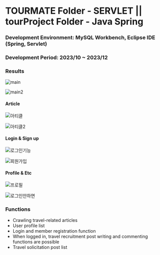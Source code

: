 # TOURMATE Folder - SERVLET || tourProject Folder - Java Spring
### Development Environment: MySQL Workbench, Eclipse IDE (Spring, Servlet)
### Development Period: 2023/10 ~ 2023/12
### Results

![main](https://github.com/user-attachments/assets/36d2ba72-4c4c-49ba-ae34-2c89506a9acf)

![main2](https://github.com/user-attachments/assets/160bd69c-7908-4ece-9cbb-e2ec31df4dd1)
 

#### Article 
![아티클](https://github.com/user-attachments/assets/611ea1bd-026a-47a7-932c-68d19670e465)

![아티클2](https://github.com/user-attachments/assets/1442cfe8-39c6-4411-884a-bca1843a0637)


#### Login & Sign up
![로그인기능](https://github.com/user-attachments/assets/a6e29f9a-6f92-4b0b-8097-e40e4b017037)

![회원가입](https://github.com/user-attachments/assets/066788f3-5a79-42d9-8fde-62b21b77aaaa)


#### Profile & Etc
![프로필](https://github.com/user-attachments/assets/af60b503-21b6-4494-9689-439767568225)

![로그인안하면](https://github.com/user-attachments/assets/70c90604-6f35-444c-a22b-306b253723a4)


### Functions
- Crawling travel-related articles
- User profile list
- Login and member registration function
- When logged in, travel recruitment post writing and commenting functions are possible
- Travel solicitation post list

 
  
